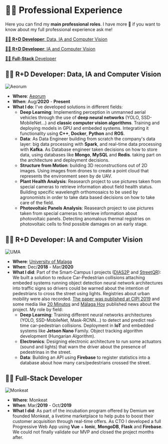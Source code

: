 # 🧑‍💻 Professional Experience

Here you can find my **main professional roles**. I have more 🙂 if you want to know about my full professional experience ask me!

<!-- no toc --> 
[🧑‍🔬 **R+D Developer**: Data, IA and Computer Vision](#rd-developer-data-ia-and-computer-vision)
<!-- no toc --> 
[🧑‍🔬 **R+D Developer**: IA and Computer Vision](#rd-developer-ia-and-computer-vision)
<!-- no toc --> 
[🕵️‍♂️ **Full-Stack** Developer](#full-stack-developer)

## 🧑‍🔬 **R+D Developer**: Data, IA and Computer Vision

![Aeorum](https://aeorum.com/wp-content/uploads/2019/05/Aeorum-e1558074438303.png)

- **Where**: [Aeorum](https://aeorum.com/)
- **When**: Aug/**2020** - **Present**
- **What I do**: I've developed solutions in different fields:
    - **Deep Learning**: Implementing perception in unmanned aerial vehicles through the use of **deep neural networks** (YOLO, SSD-MobileNet...) and **classic computer vision algorithms**. Training and deploying models in GPU and embeded systems. Integrating it functionality using **C++**, **Docker**, **Python** and **ROS**. 
    - **Data**: As Data Engineer building from scratch the company's data layer: big data processing with **Spark**, and real-time data processing with **Kafka**. As Database engineer taken decisions on how to store data, using databases like **Mongo**, **MySQL** and **Redis**. taking part on the architecture and deployment decisions.
    - **Structure from Motion**: building 3D reconstructions out of 2D images. Using images from drones to create a point cloud that represents the environment seen by de UAV.
    - **Plant Health Analysis**: Reasearch project to use pictures taken from special cameras to retrieve information about field health status. Building specific wavelength orthomosaics to be used by agronomists in order to take data based decisions on how to take care of the field.
    - **Photovoltaic Panels Analysis**:  Reasearch project to use pictures taken from special cameras to retrieve information about photovoltaic panels. Detecting anomalous thermal registries on photovoltaic cells to find possible damages on an early stage.
## 🧑‍🔬 **R+D Developer**: IA and Computer Vision

![UMA](https://upload.wikimedia.org/wikipedia/en/1/1b/Seal_University_of_M%C3%A1laga.png)

- **Where**: [University of Malaga](https://www.uma.es/)
- **When**: Dec/**2018** - Mar/**2020**
- **What I did**: Part of the Smart-Campus I projects ([DIAS2P](https://github.com/Matesanz/DIAS2P) and [StreetQR](https://github.com/Matesanz/StreetQR)): We built a solution to reduce Car-Pedestrian collisions attaching embeded systems running object detection neural network architectures into traffic signs so drivers could be warned about the intention of pedestrians to cross the street using lights. Registries about urban mobility were also recorded. [The paper was published at CIPI 2019](https://www.google.com/url?sa=t&rct=j&q=&esrc=s&source=web&cd=&cad=rja&uact=8&ved=2ahUKEwjDpOj-r9f0AhVFx4UKHVjnDtIQFnoECAkQAQ&url=https%3A%2F%2Friuma.uma.es%2Fxmlui%2Fbitstream%2Fhandle%2F10630%2F18443%2FCIPI_2019_paper_37.pdf%3Fsequence%3D1&usg=AOvVaw3N1aNQYBrL-sYGzMQNnE5x) and some media like [20 Minutos](https://www.20minutos.es/noticia/3629717/0/proyecto-tecnologico-uma-trabaja-con-inteligencia-artificial-para-senalizacion-campus/) and [Málaga Hoy](https://www.malagahoy.es/malaga/pasos-peatones-UMA-inteligencia-artificial_0_1351065274.html) published news about the project. My role by field:
    - **Deep Learning**: Training different neural networks architectures (YOLO, SSD-MobileNet, Mask-RCNN...) to detect and predict real-time car-pedestrian collisions. Deployment in **IoT** and embedded systems like **Jetson Nano** Family. Object tracking algorithm development (Hungarian Algorithm).
    - **Electronics**: Designing electronic architecture to run some actuators (sound and lights) that warn the driver about the presence of pedestrinas in the street.
    - **Data**: Building an API using **Firebase** to register statistics into a database about how many cars/pedestrians crossed the street. 

## 🕵️‍♂️ **Full-Stack** Developer

![Monkeat](https://api.patentes-y-marcas.com/uploads/BOPIBrand_imagen/monkeat-n0406634.jpg)

- **Where**: Monkeat
- **When**: Mar/**2019** - Oct/**2019**
- **What I did**: As part of the incubation program offered by Demium we founded Monkeat, a livetime marketplace to help pubs to boost their customer acquisition through real-time offers. As CTO I developed a full Progressive Web App using **Vue** + **Ionic**, **MongoDB**, **Flask** and **Firebase**. We could not finally validate our MVP and closed the project months after.

